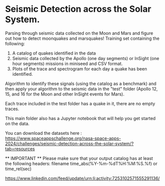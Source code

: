 # Seismic Detection across the Solar System.

Parsing through seismic data collected on the Moon and Mars and figure out how to detect moonquakes and marsquakes!
Training set containing the following:

1. A catalog of quakes identified in the data
2. Seismic data collected by the Apollo (one day segments) or InSight (one hour segments) missions in miniseed and CSV format.
3. Plots of the trace and spectrogram for each day a quake has been identified.

Algorithm to identify these signals (using the catalog as a benchmark) and then
apply your algorithm to the seismic data in the "test" folder (Apollo 12, 15, and 16 for the Moon and other InSight events for Mars).

Each trace included in the test folder has a quake in it, there are no empty traces.

This main folder also has a Jupyter notebook that will help you get started on the data.

You can download the datasets here : https://www.spaceappschallenge.org/nasa-space-apps-2024/challenges/seismic-detection-across-the-solar-system/?tab=resources

** IMPORTANT **
Please make sure that your output catalog has at least the following headers:
filename
time_abs(%Y-%m-%dT%H:%M:%S.%f) or time_rel(sec)

https://www.linkedin.com/feed/update/urn:li:activity:7253102571555291136/
